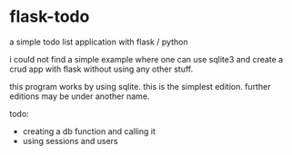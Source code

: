 # flask-todo
a simple todo list application with flask / python

i could not find a simple example where one can use sqlite3 and create a crud app
with flask without using any other stuff.

this program works by using sqlite. this is the simplest edition.
further editions may be under another name. 

todo:
- creating a db function and calling it
- using sessions and users

